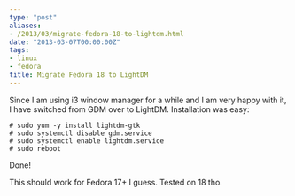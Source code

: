 ```yaml
---
type: "post"
aliases:
- /2013/03/migrate-fedora-18-to-lightdm.html
date: "2013-03-07T00:00:00Z"
tags:
- linux
- fedora
title: Migrate Fedora 18 to LightDM
---
```


Since I am using i3 window manager for a while and I am very happy with it, I
have switched from GDM over to LightDM. Installation was easy:

    # sudo yum -y install lightdm-gtk
    # sudo systemctl disable gdm.service
    # sudo systemctl enable lightdm.service
    # sudo reboot

Done!

This should work for Fedora 17+ I guess. Tested on 18 tho.
